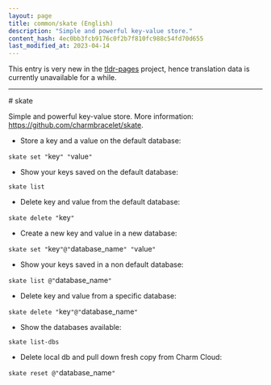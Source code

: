 ```yaml
---
layout: page
title: common/skate (English)
description: "Simple and powerful key-value store."
content_hash: 4ec0bb3fcb9176c0f2b7f810fc988c54fd70d655
last_modified_at: 2023-04-14
---
```


This entry is very new in the [tldr-pages](https://github.com/tldr-pages/tldr) project, hence translation data is currently unavailable for a while.

<hr># skate

Simple and powerful key-value store.
More information: <https://github.com/charmbracelet/skate>.

- Store a key and a value on the default database:

`skate set "`<span class="tldr-var badge badge-pill bg-dark-lm bg-white-dm text-white-lm text-dark-dm font-weight-bold">key</span>`" "`<span class="tldr-var badge badge-pill bg-dark-lm bg-white-dm text-white-lm text-dark-dm font-weight-bold">value</span>`"`

- Show your keys saved on the default database:

`skate list`

- Delete key and value from the default database:

`skate delete "`<span class="tldr-var badge badge-pill bg-dark-lm bg-white-dm text-white-lm text-dark-dm font-weight-bold">key</span>`"`

- Create a new key and value in a new database:

`skate set "`<span class="tldr-var badge badge-pill bg-dark-lm bg-white-dm text-white-lm text-dark-dm font-weight-bold">key</span>`"@"`<span class="tldr-var badge badge-pill bg-dark-lm bg-white-dm text-white-lm text-dark-dm font-weight-bold">database_name</span>`" "`<span class="tldr-var badge badge-pill bg-dark-lm bg-white-dm text-white-lm text-dark-dm font-weight-bold">value</span>`"`

- Show your keys saved in a non default database:

`skate list @"`<span class="tldr-var badge badge-pill bg-dark-lm bg-white-dm text-white-lm text-dark-dm font-weight-bold">database_name</span>`"`

- Delete key and value from a specific database:

`skate delete "`<span class="tldr-var badge badge-pill bg-dark-lm bg-white-dm text-white-lm text-dark-dm font-weight-bold">key</span>`"@"`<span class="tldr-var badge badge-pill bg-dark-lm bg-white-dm text-white-lm text-dark-dm font-weight-bold">database_name</span>`"`

- Show the databases available:

`skate list-dbs`

- Delete local db and pull down fresh copy from Charm Cloud:

`skate reset @"`<span class="tldr-var badge badge-pill bg-dark-lm bg-white-dm text-white-lm text-dark-dm font-weight-bold">database_name</span>`"`
